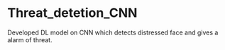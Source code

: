 # Threat_detetion_CNN
 Developed DL model on CNN which detects distressed face and gives a alarm of threat.
